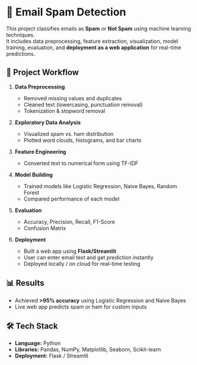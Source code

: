 # 📧 Email Spam Detection

This project classifies emails as **Spam** or **Not Spam** using machine learning techniques.  
It includes data preprocessing, feature extraction, visualization, model training, evaluation, and **deployment as a web application** for real-time predictions.

## 🚀 Project Workflow

1. **Data Preprocessing**
   - Removed missing values and duplicates  
   - Cleaned text (lowercasing, punctuation removal)  
   - Tokenization & stopword removal  

2. **Exploratory Data Analysis**
   - Visualized spam vs. ham distribution  
   - Plotted word clouds, histograms, and bar charts  

3. **Feature Engineering**
   - Converted text to numerical form using TF-IDF  

4. **Model Building**
   - Trained models like Logistic Regression, Naive Bayes, Random Forest  
   - Compared performance of each model  

5. **Evaluation**
   - Accuracy, Precision, Recall, F1-Score  
   - Confusion Matrix  

6. **Deployment**
   - Built a web app using **Flask/Streamlit**  
   - User can enter email text and get prediction instantly  
   - Deployed locally / on cloud for real-time testing  

## 📊 Results
- Achieved **>95% accuracy** using Logistic Regression and Naive Bayes  
- Live web app predicts spam or ham for custom inputs  

## 🛠️ Tech Stack
- **Language:** Python  
- **Libraries:** Pandas, NumPy, Matplotlib, Seaborn, Scikit-learn  
- **Deployment:** Flask / Streamlit  

